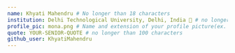 ```yaml
---
name: Khyati Mahendru # No longer than 18 characters
institution: Delhi Technological University, Delhi, India 🚩 # no longer than 58 characters
profile_pic: mona.png # Name and extension of your profile picture(ex. mona.png)
quote: YOUR-SENIOR-QUOTE # no longer than 100 characters
github_user: KhyatiMahendru
---
```

